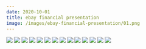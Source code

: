 ```yaml
---
date: 2020-10-01
title: ebay financial presentation
image: /images/ebay-financial-presentation/01.png
---
```


![](/images/ebay-financial-presentation/01.png)
![](/images/ebay-financial-presentation/02.png)
![](/images/ebay-financial-presentation/03.png)
![](/images/ebay-financial-presentation/04.png)
![](/images/ebay-financial-presentation/05.png)
![](/images/ebay-financial-presentation/06.png)
![](/images/ebay-financial-presentation/07.png)
![](/images/ebay-financial-presentation/08.png)
![](/images/ebay-financial-presentation/09.png)
![](/images/ebay-financial-presentation/10.png)
![](/images/ebay-financial-presentation/11.png)
![](/images/ebay-financial-presentation/12.png)
![](/images/ebay-financial-presentation/13.png)
![](/images/ebay-financial-presentation/14.png)